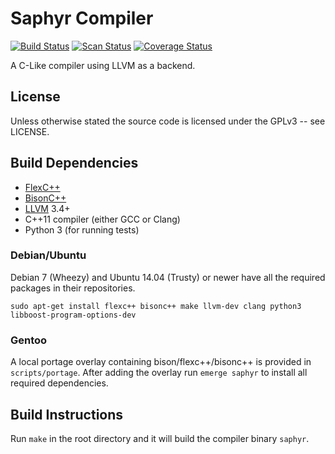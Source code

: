 # Saphyr Compiler
[![Build Status](https://travis-ci.org/jdm64/saphyr.svg)](https://travis-ci.org/jdm64/saphyr)
[![Scan Status](https://scan.coverity.com/projects/4591/badge.svg)](https://scan.coverity.com/projects/4591)
[![Coverage Status](https://coveralls.io/repos/jdm64/saphyr/badge.svg?branch=master)](https://coveralls.io/r/jdm64/saphyr?branch=master)

A C-Like compiler using LLVM as a backend.

## License ##

Unless otherwise stated the source code is licensed under the GPLv3 -- see LICENSE.

## Build Dependencies ##

* [FlexC++](http://flexcpp.sourceforge.net/)
* [BisonC++](http://bisoncpp.sourceforge.net/)
* [LLVM](http://llvm.org/) 3.4+
* C++11 compiler (either GCC or Clang)
* Python 3 (for running tests)

### Debian/Ubuntu ###

Debian 7 (Wheezy) and Ubuntu 14.04 (Trusty) or newer have all the required packages in their repositories.

`sudo apt-get install flexc++ bisonc++ make llvm-dev clang python3 libboost-program-options-dev`

### Gentoo ###

A local portage overlay containing bison/flexc++/bisonc++ is provided in `scripts/portage`.
After adding the overlay run `emerge saphyr` to install all required dependencies.

## Build Instructions ##

Run `make` in the root directory and it will build the compiler binary `saphyr`.